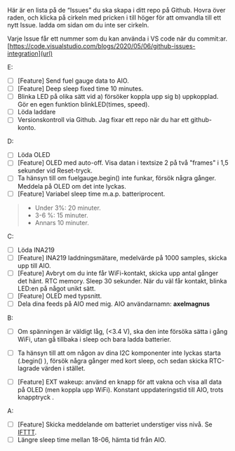 Här är en lista på de “Issues” du ska skapa i ditt repo på Github. Hovra över raden, och klicka på cirkeln med pricken i till höger för att omvandla till ett nytt Issue.  ladda om sidan om du inte ser cirkeln.

Varje Issue får ett nummer som du kan använda i VS code när du commit:ar. 
[https://code.visualstudio.com/blogs/2020/05/06/github-issues-integration](url)

E:
- [ ] [Feature] Send fuel gauge data to AIO.
- [ ] [Feature] Deep sleep fixed time 10 minutes.
- [ ] Blinka LED på olika sätt vid a) försöker koppla upp sig b) uppkopplad. Gör en egen funktion blinkLED(times, speed).
- [ ] Löda laddare
- [ ] Versionskontroll via Github. Jag fixar ett repo när  du har ett github-konto.

D:
- [ ] Löda OLED
- [ ] [Feature] OLED med auto-off. Visa datan i textsize 2 på två "frames" i 1,5 sekunder vid Reset-tryck.
- [ ] Ta  hänsyn till om fuelgauge.begin() inte funkar, försök några gånger. Meddela på OLED om det inte lyckas.
- [ ] [Feature] Variabel sleep time m.a.p. batteriprocent. 
> - Under 3%: 20 minuter. 
> - 3-6 %: 15 minuter. 
>  - Annars 10 minuter.

C:
- [ ] Löda INA219
- [ ] [Feature] INA219 laddningsmätare, medelvärde på 1000 samples, skicka upp till AIO.
- [ ] [Feature] Avbryt om du inte får WiFi-kontakt, skicka upp antal gånger det hänt. RTC memory. Sleep 30 sekunder. När du väl får kontakt, blinka LED:en på något unikt sätt. 
- [ ] [Feature] OLED med typsnitt.
- [ ] Dela dina feeds på AIO med mig. AIO användarnamn: **axelmagnus**

B:
- [ ] Om  spänningen är väldigt låg, (<3.4 V), ska den inte försöka sätta i gång WiFi, utan gå tillbaka i sleep och bara ladda batterier.
- [ ] Ta hänsyn till att om någon av dina I2C komponenter inte lyckas starta (.begin() ), försök några gånger med kort sleep, och sedan skicka RTC-lagrade värden i stället.
- [ ] [Feature] EXT wakeup: använd en knapp för att vakna och visa all data på OLED (men koppla upp WiFi). Konstant uppdateringstid till AIO, trots knapptryck .


A:
- [ ] [Feature] Skicka meddelande om batteriet understiger viss nivå. Se [IFTTT](https://learn.adafruit.com/using-ifttt-with-adafruit-io/ifttt-to-adafruit-io-setup).
- [ ] Längre sleep time mellan 18-06, hämta tid från AIO.
